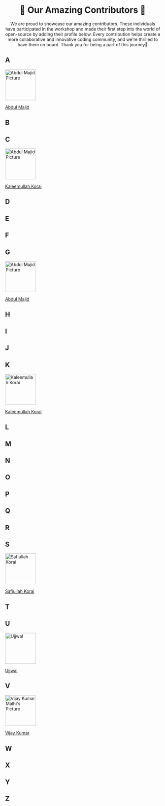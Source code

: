 <h1 align="center">🌟 Our Amazing Contributors 🌟</h1>


<p align="center">We are proud to showcase our amazing contributors. These individuals have participated in the workshop and made their first step into the world of open-source by adding their profile below. Every contribution helps create a more collaborative and innovative coding community, and we're thrilled to have them on board. Thank you for being a part of this journey🌟</p>

## A

 <div>
<img src="https://avatars.githubusercontent.com/u/150029032?v=4" width="100px" alt="Abdul Majid  Picture"/>  
<p><a href="https://github.com/AbdulMajidtangri" target="_blank">Abdul Majid </a></p>
 </div>
 
## B


## C
 <div>
<img src="https://avatars.githubusercontent.com/u/183992195?v=4" width="100px" alt="Abdul Majid  Picture"/>  
<p><a href="https://github.com/KaleemullahKorai" target="_blank">Kaleemullah Korai </a></p>
 </div>

## D


## E


## F
 

## G
 <div>
<img src="https://avatars.githubusercontent.com/u/183992195?v=4" width="100px" alt="Abdul Majid  Picture"/>  
<p><a href="https://github.com/AbdulMajidtangri](https://github.com/KaleemullahKorai" target="_blank">Abdul Majid </a></p>
 </div>

## H


## I


## J


## K
 <div>
<img src="https://avatars.githubusercontent.com/u/183992195?v=4" width="100px" alt="Kaleemullah Korai"/>  
<p><a href="https://github.com/kaleemullahkorai/" target="_blank">Kaleemullah Korai</a></p>
 </div>

## L


## M


## N


## O


## P


## Q
 

## R
 

## S
 <div>
<img src="https://avatars.githubusercontent.com/u/100577588?v=4" width="100px" alt="Safiullah Korai"/>  
<p><a href="https://github.com/safiullahkorai-786/" target="_blank">Safiullah Korai</a></p>
 </div>

## T


## U
 <div>
<img src="https://avatars.githubusercontent.com/u/144419979?v=4" width="100px" alt="Ujjwal"/>  
<p><a href="https://github.com/ItsUjjwalGoel" target="_blank">Ujjwal</a></p>
 </div>

## V
 <div>
<img src="https://avatars.githubusercontent.com/u/116957144?v=4" width="100px" alt="Vijay Kumar Malhi's Picture"/>  
<p><a href="https://github.com/VijayMalhi047" target="_blank">Vijay Kumar</a></p>
 </div>

## W


## X


## Y


## Z
 
